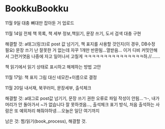 # BookkuBookku

11월 9일 대충 뼈대만 잡아둔 거 업로드


11월 14일  전체 책 목록, 책 세부 정보,책읽기, 문장 쓰기, 도서 검색 대충 구현

  해결할 것: a태그(링크)로 post 값 넘기기, 책 표지를 사용할 것인지(이 경우, DB수정 필요)
  문장 쓰기 난 잘못한 거 없는데 자꾸 1개만 반환됨...열받음... 이거 디비 커밋안해서 그런거엿음 나중에 자고 일어나서 고칠게 ㅋㅋㅋㅋㅋㅋㅋㅋㅋㅋㅋㅋㅋㅋㅋ하.//.......
  
  책 읽기에서 읽기 상태로 표시하고 해제하는 방법 고안
  
11월 17일: 책 표지 그림 대신 네모칸+이름으로 결정

11월 20일 내서재, 북꾸러미, 문장세부, 출석체크

  해결할 것: a태그로 post값 넘기기, 문장 쓰기 권한 오류로 파일 작성이 안됨...ㄱ-, 내가 머리가 안 돌아가서 ~가 없습니다 잘 못하겟음..., 출석체크 표기 방식, 처음 출석하는 사람은 또 예외처리 해줘야하넹....오늘은 일단 여기까지
  
남은 것: 찜/읽기(book_process), 해결할 것.
